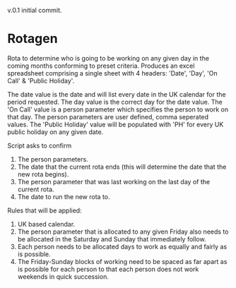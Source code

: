 v.0.1 initial commit. 

# Rotagen

Rota to determine who is going to be working on any given day in the coming months conforming to preset criteria.
Produces an excel spreadsheet comprising a single sheet with 4 headers: 'Date', 'Day', 'On Call' & 'Public Holiday'.

The date value is the date and will list every date in the UK calendar for the period requested. 
The day value is the correct day for the date value. 
The 'On Call' value is a person parameter which specifies the person to work on that day. The person parameters are user defined, comma seperated values. 
The 'Public Holiday' value will be populated with 'PH' for every UK public holiday on any given date. 

Script asks to confirm 
1. The person parameters.
2. The date that the current rota ends (this will determine the date that the new rota begins).
3. The person parameter that was last working on the last day of the current rota.
4. The date to run the new rota to.

Rules that will be applied:
1. UK based calendar.
2. The person parameter that is allocated to any given Friday also needs to be allocated in the Saturday and Sunday that immediately follow.
3. Each person needs to be allocated days to work as equally and fairly as is possible.
4. The Friday-Sunday blocks of working need to be spaced as far apart as is possible for each person to that each person does not work weekends in quick succession. 
